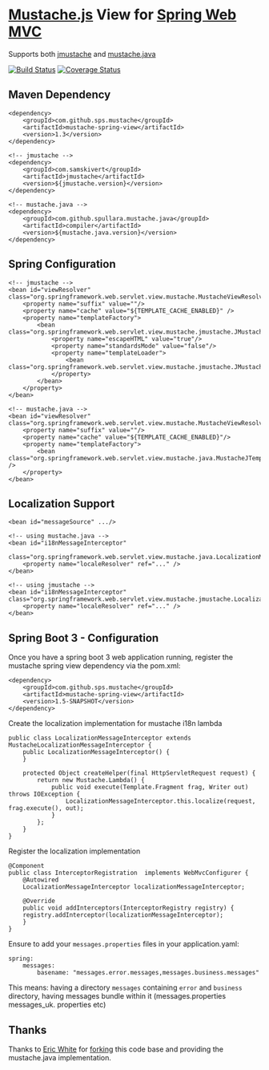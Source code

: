 [Mustache.js](http://mustache.github.com/mustache.5.html) View for [Spring Web MVC](http://static.springsource.org/spring/docs/4.0.x/spring-framework-reference/html/mvc.html)
============================================================================
Supports both [jmustache](https://github.com/samskivert/jmustache) and [mustache.java](https://github.com/spullara/mustache.java)

[![Build Status](https://travis-ci.org/sps/mustache-spring-view.png?branch=master)](https://travis-ci.org/sps/mustache-spring-view)
[![Coverage Status](https://coveralls.io/repos/sps/mustache-spring-view/badge.png?branch=master)](https://coveralls.io/r/sps/mustache-spring-view?branch=master)

Maven Dependency
-----------------

    <dependency>
        <groupId>com.github.sps.mustache</groupId>
        <artifactId>mustache-spring-view</artifactId>
        <version>1.3</version>
    </dependency>

    <!-- jmustache -->
    <dependency>
        <groupId>com.samskivert</groupId>
        <artifactId>jmustache</artifactId>
        <version>${jmustache.version}</version>
    </dependency>

    <!-- mustache.java -->
    <dependency>
		<groupId>com.github.spullara.mustache.java</groupId>
        <artifactId>compiler</artifactId>
        <version>${mustache.java.version}</version>
    </dependency>



Spring Configuration
-------------
    <!-- jmustache -->
    <bean id="viewResolver" class="org.springframework.web.servlet.view.mustache.MustacheViewResolver">
        <property name="suffix" value=""/>
        <property name="cache" value="${TEMPLATE_CACHE_ENABLED}" />
        <property name="templateFactory">
            <bean class="org.springframework.web.servlet.view.mustache.jmustache.JMustacheTemplateFactory">
                <property name="escapeHTML" value="true"/>
                <property name="standardsMode" value="false"/>
                <property name="templateLoader">
                    <bean class="org.springframework.web.servlet.view.mustache.jmustache.JMustacheTemplateLoader"/>                                
                </property>
            </bean>
        </property>
    </bean>

	<!-- mustache.java -->
    <bean id="viewResolver" class="org.springframework.web.servlet.view.mustache.MustacheViewResolver">
        <property name="suffix" value=""/>
        <property name="cache" value="${TEMPLATE_CACHE_ENABLED}"/>
        <property name="templateFactory">
            <bean class="org.springframework.web.servlet.view.mustache.java.MustacheJTemplateFactory" />
        </property>
    </bean>



Localization Support
---------------
	<bean id="messageSource" .../>
    
    <!-- using mustache.java -->
    <bean id="i18nMessageInterceptor"
          class="org.springframework.web.servlet.view.mustache.java.LocalizationMessageInterceptor">
        <property name="localeResolver" ref="..." />
    </bean>

	<!-- using jmustache -->
	<bean id="i18nMessageInterceptor" class="org.springframework.web.servlet.view.mustache.jmustache.LocalizationMessageInterceptor">
        <property name="localeResolver" ref="..." />
    </bean>

Spring Boot 3 - Configuration
-------------
Once you have a spring boot 3 web application running, register the mustache spring view dependency via the pom.xml:
```
<dependency>
    <groupId>com.github.sps.mustache</groupId>
    <artifactId>mustache-spring-view</artifactId>
    <version>1.5-SNAPSHOT</version>
</dependency>
```
Create the localization implementation for mustache i18n lambda
```
public class LocalizationMessageInterceptor extends MustacheLocalizationMessageInterceptor {
    public LocalizationMessageInterceptor() {
    }

    protected Object createHelper(final HttpServletRequest request) {
        return new Mustache.Lambda() {
            public void execute(Template.Fragment frag, Writer out) throws IOException {
                LocalizationMessageInterceptor.this.localize(request, frag.execute(), out);
            }
        };
    }
}
```
Register the localization implementation
```
@Component 
public class InterceptorRegistration  implements WebMvcConfigurer {
    @Autowired
    LocalizationMessageInterceptor localizationMessageInterceptor;
    
    @Override
    public void addInterceptors(InterceptorRegistry registry) {
    registry.addInterceptor(localizationMessageInterceptor);
    }
}
```
Ensure to add your `messages.properties` files in your application.yaml:
```
spring:
    messages:
        basename: "messages.error.messages,messages.business.messages"
```
This means: having a directory `messages` containing `error` and `business` directory, having messages bundle within it (messages.properties messages_uk.
properties etc)


Thanks
---------------
Thanks to [Eric White](https://github.com/ericdwhite) for [forking](https://github.com/ericdwhite/mustache.java-spring-webmvc/) this code base and providing the mustache.java implementation.